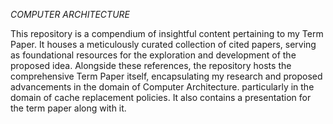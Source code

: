 *COMPUTER ARCHITECTURE*


This repository is a compendium of insightful content pertaining to my Term Paper. It houses a meticulously curated collection of cited papers, serving as foundational resources for the exploration and development of the proposed idea. Alongside these references, the repository hosts the comprehensive Term Paper itself, encapsulating my research and proposed advancements in the domain of Computer Architecture. particularly in the domain of cache replacement policies. It also contains a presentation for the term paper along with it.
